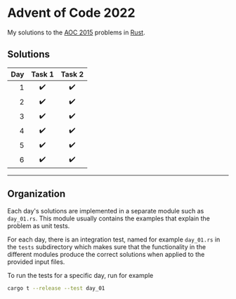 # Advent of Code 2022

My solutions to the [AOC 2015](https://adventofcode.com/2015) problems in [Rust](https://www.rust-lang.org/).

## Solutions

| Day  | Task 1 | Task 2 |
| ---: | :----: | :----: |
| 1 | :heavy_check_mark: | :heavy_check_mark: |  
| 2 | :heavy_check_mark: | :heavy_check_mark: |  
| 3 | :heavy_check_mark: | :heavy_check_mark: |  
| 4 | :heavy_check_mark: | :heavy_check_mark: |  
| 5 | :heavy_check_mark: | :heavy_check_mark: |  
| 6 | :heavy_check_mark: | :heavy_check_mark: |  

***

## Organization

Each day's solutions are implemented in a separate module such as `day_01.rs`. This module usually contains the examples that explain the problem as unit tests.

For each day, there is an integration test, named for example `day_01.rs` in the `tests` subdirectory which makes sure that the functionality in the different modules produce the correct solutions when applied to the provided input files.

To run the tests for a specific day, run for example

```sh
cargo t --release --test day_01
```

